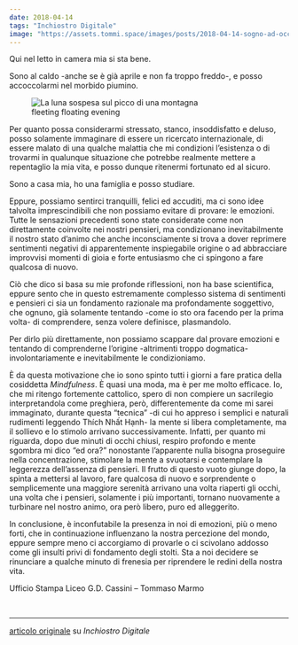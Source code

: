 ```yaml
---
date: 2018-04-14
tags: "Inchiostro Digitale"
image: "https://assets.tommi.space/images/posts/2018-04-14-sogno-ad-occhi-aperti.jpg"
---
```

Qui nel letto in camera mia si sta bene.

Sono al caldo -anche se è già aprile e non fa troppo freddo-, e posso accoccolarmi nel morbido piumino.<!--more-->

<figure>
  <img src="{{ page.image }}" alt="La luna sospesa sul picco di una montagna" title="La luna sospesa sul picco di una montagna" />
  <figcaption>fleeting floating evening</figcaption>
</figure>

Per quanto possa considerarmi stressato, stanco, insoddisfatto e deluso, posso solamente immaginare di essere un ricercato internazionale, di essere malato di una qualche malattia che mi condizioni l’esistenza o di trovarmi in qualunque situazione che potrebbe realmente mettere a repentaglio la mia vita, e posso dunque ritenermi fortunato ed al sicuro.

Sono a casa mia, ho una famiglia e posso studiare.

Eppure, possiamo sentirci tranquilli, felici ed accuditi, ma ci sono idee talvolta imprescindibili che non possiamo evitare di provare: le emozioni. Tutte le sensazioni precedenti sono state considerate come non direttamente coinvolte nei nostri pensieri, ma condizionano inevitabilmente il nostro stato d’animo che anche inconsciamente si trova a dover reprimere sentimenti negativi di apparentemente inspiegabile origine o ad abbracciare improvvisi momenti di gioia e forte entusiasmo che ci spingono a fare qualcosa di nuovo.

Ciò che dico si basa su mie profonde riflessioni, non ha base scientifica, eppure sento che in questo estremamente complesso sistema di sentimenti e pensieri ci sia un fondamento razionale ma profondamente soggettivo, che ognuno, già solamente tentando -come io sto ora facendo per la prima volta- di comprendere, senza volere definisce, plasmandolo.

Per dirlo più direttamente, non possiamo scappare dal provare emozioni e tentando di comprenderne l’origine -altrimenti troppo dogmatica- involontariamente e inevitabilmente le condizioniamo.

È da questa motivazione che io sono spinto tutti i giorni a fare pratica della cosiddetta _Mindfulness_. È quasi una moda, ma è per me molto efficace. Io, che mi ritengo fortemente cattolico, spero di non compiere un sacrilegio interpretandola come preghiera, però, differentemente da come mi sarei immaginato, durante questa “tecnica” -di cui ho appreso i semplici e naturali rudimenti leggendo Thích Nhất Hạnh- la mente si libera completamente, ma il sollievo e lo stimolo arrivano successivamente. Infatti, per quanto mi riguarda, dopo due minuti di occhi chiusi, respiro profondo e mente sgombra mi dico “ed ora?” nonostante l’apparente nulla bisogna proseguire nella concentrazione, stimolare la mente a svuotarsi e contemplare la leggerezza dell’assenza di pensieri. Il frutto di questo vuoto giunge dopo, la spinta a mettersi al lavoro, fare qualcosa di nuovo e sorprendente o semplicemente una maggiore serenità arrivano una volta riaperti gli occhi, una volta che i pensieri, solamente i più importanti, tornano nuovamente a turbinare nel nostro animo, ora però libero, puro ed alleggerito.

In conclusione, è inconfutabile la presenza in noi di emozioni, più o meno forti, che in continuazione influenzano la nostra percezione del mondo, eppure sempre meno ci accorgiamo di provarle o ci scivolano addosso come gli insulti privi di fondamento degli stolti. Sta a noi decidere se rinunciare a qualche minuto di frenesia per riprendere le redini della nostra vita.


Ufficio Stampa Liceo G.D. Cassini – Tommaso Marmo

<br>

---

[articolo originale](https://www.rivieratime.news/sogno-occhi-aperti/) su <cite>Inchiostro Digitale</cite>